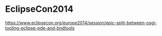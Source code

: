 EclipseCon2014
=======

https://www.eclipsecon.org/europe2014/session/epic-split-between-osgi-tooling-eclipse-pde-and-bndtools
